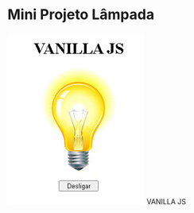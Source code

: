 # Mini Projeto Lâmpada
![clone](https://github.com/GabrielMachioni/Lampada/blob/master/printProjeto.png)
VANILLA JS

